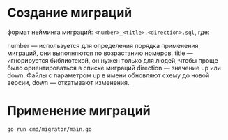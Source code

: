 # Создание миграций
формат нейминга миграций: ```<number>_<title>.<direction>.sql```, где:

number — используется для определения порядка применения миграций, они выполняются по возрастанию номеров.
title — игнорируется библиотекой, он нужен только для людей, чтобы проще было ориентироваться в списке миграций
direction — значение up или down. Файлы с параметром up в имени обновляют схему до новой версии, down — откатывают изменения.

# Применение миграций
```
go run cmd/migrator/main.go 
```